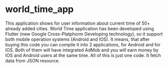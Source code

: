 # world_time_app

This application shows for user information about current time of 50+ already added cities. World Time application has been developed using Flutter (new Google Cross-Platphorm Developing technology), so it support both mobile operation systems (Android and IOS). It means, that after buying this code you can compile it into 2 applications, for Android and for IOS. Both of them will have integrated AdMob and you will earn money by IOS and Android users at the same time. All of this is just one code. It fetch data from JSON resource.
